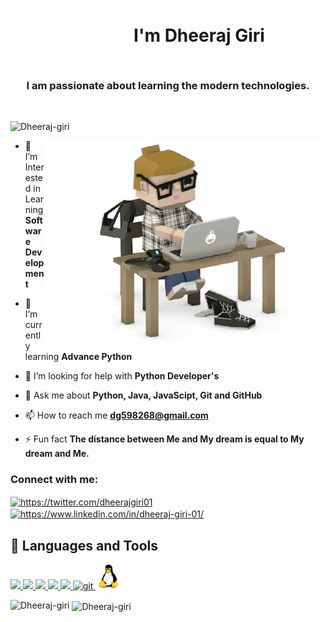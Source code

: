 
<!-- <h3 align="center" style="padding:0em 0em 0em"><img src="computer.gif" alt="computer" width="300" height="250"/> </a></h3> -->


<h1 align="center"><img src="Hi.gif" width="100" height="90" align="center">I'm Dheeraj Giri</h1>

<h3 align="center">I am passionate about learning the modern technologies.</h3> <br>

<p align="left"> <img src="https://komarev.com/ghpvc/?username=Dheeraj-giri&label=Profile%20views&color=129e00&style=plastic" alt="Dheeraj-giri" /> </p>

<img align="right" alt="Coding" width="450" src="Computers.gif">


- 🔭 I’m Interested in Learning **Software Development**

- 🌱 I’m currently learning **Advance Python**

- 🤝 I’m looking for help with **Python Developer's**

- 💬 Ask me about **Python, Java, JavaScipt, Git and GitHub**

- 📫 How to reach me **dg598268@gmail.com**

- ⚡ Fun fact **The distance between Me and My dream is equal to My dream and Me.**

<h3 align="left">Connect with me:</h3>  
<p align="left">
<a href="https://twitter.com/dheerajgiri01" target="blank"><img align="center" src="https://raw.githubusercontent.com/rahuldkjain/github-profile-readme-generator/master/src/images/icons/Social/twitter.svg" alt="https://twitter.com/dheerajgiri01" height="30" width="40" /></a>
<a href="https://linkedin.com/in/https://www.linkedin.com/in/dheeraj-giri-01/" target="blank"><img align="center" src="https://raw.githubusercontent.com/rahuldkjain/github-profile-readme-generator/master/src/images/icons/Social/linked-in-alt.svg" alt="https://www.linkedin.com/in/dheeraj-giri-01/" height="30" width="40" /></a>

</p>

## 🚀 Languages and Tools

<p align="left">
    <a href="https://www.python.org" target="_blank"> <img src="https://img.icons8.com/color/48/000000/python.png"/> </a>
    <a href="https://www.java.com" target="_blank"> <img src="https://img.icons8.com/color/48/000000/java-coffee-cup-logo.png"/> </a>
    <a href="https://www.w3.org/html/" target="_blank"> <img src="https://img.icons8.com/color/48/000000/html-5.png"/> </a>
    <a href="https://www.w3schools.com/css/" target="_blank"> <img src="https://img.icons8.com/color/48/000000/css3.png"/> </a>
    <a href="https://developer.mozilla.org/en-US/docs/Web/JavaScript" target="_blank"> <img src="https://img.icons8.com/color/48/000000/javascript.png"/> </a>
    <a href="https://git-scm.com/" target="_blank" rel="noreferrer"> <img src="https://www.vectorlogo.zone/logos/git-scm/git-scm-icon.svg" alt="git" width="40"           height="40"/> </a> <a href="https://www.linux.org/" target="_blank" rel="noreferrer"> <img
    src="https://raw.githubusercontent.com/devicons/devicon/master/icons/linux/linux-original.svg" alt="linux" width="40" height="40"/> </a>  
</p>

<p><img align="left" src="https://github-readme-stats.vercel.app/api/top-langs?username=Dheeraj-giri&show_icons=true&locale=en&layout=compact" alt="Dheeraj-giri" /></p>  

<p>&nbsp;<img align="center" src="https://github-readme-stats.vercel.app/api?username=Dheeraj-giri&show_icons=true&locale=en" alt="Dheeraj-giri" /></p>
